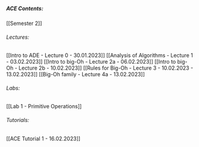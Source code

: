 ##### ACE Contents:
 [[Semester 2]]
###### Lectures:
 [[Intro to ADE - Lecture 0 - 30.01.2023]]
 [[Analysis of Algorithms - Lecture 1 - 03.02.2023]]
 [[Intro to big-Oh - Lecture 2a - 06.02.2023]]
 [[Intro to big-Oh - Lecture 2b - 10.02.2023]]
 [[Rules for Big-Oh - Lecture 3 - 10.02.2023 - 13.02.2023]]
 [[Big-Oh family - Lecture 4a - 13.02.2023]]
 
###### Labs:
[[Lab 1 - Primitive Operations]]

###### Tutorials:
[[ACE Tutorial 1 - 16.02.2023]]